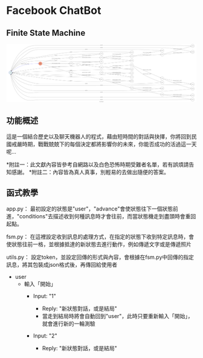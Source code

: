 # Facebook ChatBot

## Finite State Machine
![fsm](fsm.png)

## 功能概述
這是一個結合歷史以及聊天機器人的程式，藉由短時間的對話與抉擇，你將回到民國戒嚴時期，戰戰兢兢下的每個決定都將影響你的未來，你能否成功的活過這一天呢...

*附註一：此文獻內容皆參考自網路以及白色恐怖時期受難者名單，若有誤煩請告知感謝。
*附註二：內容皆為真人真事，別輕易的去做出隨便的答案。

## 函式教學
app.py：
最初設定的狀態是"user"，"advance"會使狀態往下一個狀態前進，"conditions"去描述收到何種訊息時才會往前，而當狀態機走到盡頭時會重回起點。

fsm.py：
在這裡設定收到訊息的處理方式，在指定的狀態下收到特定訊息時，會使狀態往前一格，並根據抵達的新狀態去進行動作，例如傳遞文字或是傳遞照片

utils.py：
設定token，並設定回傳的形式與內容，會根據在fsm.py中回傳的指定訊息，將其包裝成json格式後，再傳回給使用者


* user
	* 輸入「開始」
		* Input: "1"
			* Reply: "新狀態對話，或是結局"
			* 當走到結局時將會自動回到"user"，此時只要重新輸入「開始」，就會進行新的一輪測驗

		* Input: "2"
			* Reply: "新狀態對話，或是結局"



